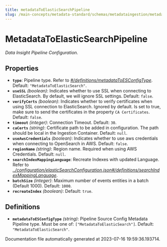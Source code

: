 ```yaml
---
title: metadataToElasticSearchPipeline
slug: /main-concepts/metadata-standard/schemas/metadataingestion/metadatatoelasticsearchpipeline
---
```


# MetadataToElasticSearchPipeline

*Data Insight Pipeline Configuration.*

## Properties

- **`type`**: Pipeline type. Refer to *[#/definitions/metadataToESConfigType](#definitions/metadataToESConfigType)*. Default: `"MetadataToElasticSearch"`.
- **`useSSL`** *(boolean)*: Indicates whether to use SSL when connecting to ElasticSearch. By default, we will ignore SSL settings. Default: `false`.
- **`verifyCerts`** *(boolean)*: Indicates whether to verify certificates when using SSL connection to ElasticSearch. Ignored by default. Is set to true, make sure to send the certificates in the property `CA Certificates`. Default: `false`.
- **`timeout`** *(integer)*: Connection Timeout. Default: `30`.
- **`caCerts`** *(string)*: Certificate path to be added in configuration. The path should be local in the Ingestion Container. Default: `null`.
- **`useAwsCredentials`** *(boolean)*: Indicates whether to use aws credentials when connecting to OpenSearch in AWS. Default: `false`.
- **`regionName`** *(string)*: Region name. Required when using AWS Credentials. Default: `null`.
- **`searchIndexMappingLanguage`**: Recreate Indexes with updated Language. Refer to *[../configuration/elasticSearchConfiguration.json#/definitions/searchIndexMappingLanguage](#/configuration/elasticSearchConfiguration.json#/definitions/searchIndexMappingLanguage)*.
- **`batchSize`** *(integer)*: Maximum number of events entities in a batch (Default 1000). Default: `1000`.
- **`recreateIndex`** *(boolean)*: Default: `true`.
## Definitions

- <a id="definitions/metadataToESConfigType"></a>**`metadataToESConfigType`** *(string)*: Pipeline Source Config Metadata Pipeline type. Must be one of: `["MetadataToElasticSearch"]`. Default: `"MetadataToElasticSearch"`.


Documentation file automatically generated at 2023-07-16 19:59:36.193714.
